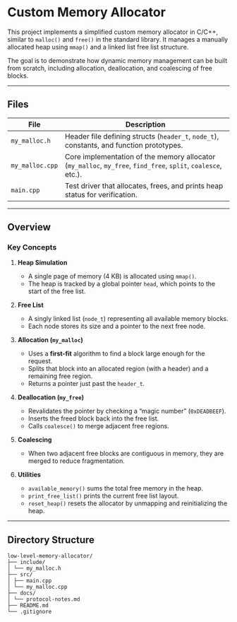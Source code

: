 # Custom Memory Allocator 

This project implements a simplified custom memory allocator in C/C++, similar to `malloc()` and `free()` in the standard library. It manages a manually allocated heap using `mmap()` and a linked list free list structure.

The goal is to demonstrate how dynamic memory management can be built from scratch, including allocation, deallocation, and coalescing of free blocks.

---

## Files

| File | Description |
|------|--------------|
| `my_malloc.h` | Header file defining structs (`header_t`, `node_t`), constants, and function prototypes. |
| `my_malloc.cpp` | Core implementation of the memory allocator (`my_malloc`, `my_free`, `find_free`, `split`, `coalesce`, etc.). |
| `main.cpp` | Test driver that allocates, frees, and prints heap status for verification. |

---

## Overview

### Key Concepts

1. **Heap Simulation**
   - A single page of memory (4 KB) is allocated using `mmap()`.
   - The heap is tracked by a global pointer `head`, which points to the start of the free list.

2. **Free List**
   - A singly linked list (`node_t`) representing all available memory blocks.
   - Each node stores its size and a pointer to the next free node.

3. **Allocation (`my_malloc`)**
   - Uses a **first-fit** algorithm to find a block large enough for the request.
   - Splits that block into an allocated region (with a header) and a remaining free region.
   - Returns a pointer just past the `header_t`.

4. **Deallocation (`my_free`)**
   - Revalidates the pointer by checking a “magic number” (`0xDEADBEEF`).
   - Inserts the freed block back into the free list.
   - Calls `coalesce()` to merge adjacent free regions.

5. **Coalescing**
   - When two adjacent free blocks are contiguous in memory, they are merged to reduce fragmentation.

6. **Utilities**
   - `available_memory()` sums the total free memory in the heap.
   - `print_free_list()` prints the current free list layout.
   - `reset_heap()` resets the allocator by unmapping and reinitializing the heap.

---

## Directory Structure

```
low-level-memory-allocator/
├── include/
│ └── my_malloc.h
├── src/
│ ├── main.cpp
│ └── my_malloc.cpp
├── docs/
│ └── protocol-notes.md
├── README.md
└── .gitignore
```

